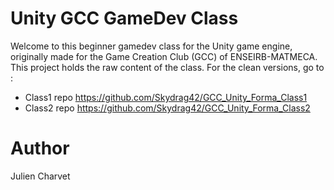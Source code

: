 # Unity GCC GameDev Class

Welcome to this beginner gamedev class for the Unity game engine, originally made for the Game Creation Club (GCC) of ENSEIRB-MATMECA. This project holds the raw content of the class. For the clean versions, go to : 

- Class1 repo https://github.com/Skydrag42/GCC_Unity_Forma_Class1
- Class2 repo https://github.com/Skydrag42/GCC_Unity_Forma_Class2


# Author
Julien Charvet